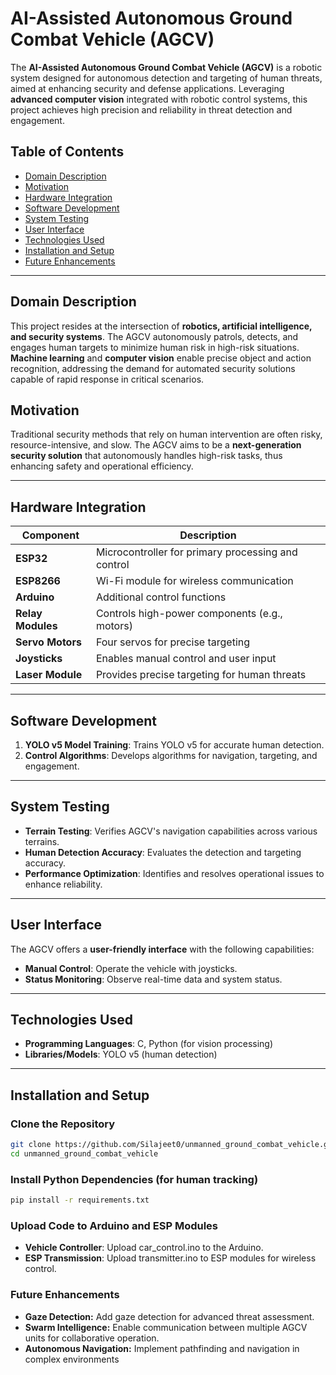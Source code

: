 # AI-Assisted Autonomous Ground Combat Vehicle (AGCV)

The **AI-Assisted Autonomous Ground Combat Vehicle (AGCV)** is a robotic system designed for autonomous detection and targeting of human threats, aimed at enhancing security and defense applications. Leveraging **advanced computer vision** integrated with robotic control systems, this project achieves high precision and reliability in threat detection and engagement.

## Table of Contents
- [Domain Description](#domain-description)
- [Motivation](#motivation)
- [Hardware Integration](#hardware-integration)
- [Software Development](#software-development)
- [System Testing](#system-testing)
- [User Interface](#user-interface)
- [Technologies Used](#technologies-used)
- [Installation and Setup](#installation-and-setup)
- [Future Enhancements](#future-enhancements)

---

## Domain Description

This project resides at the intersection of **robotics, artificial intelligence, and security systems**. The AGCV autonomously patrols, detects, and engages human targets to minimize human risk in high-risk situations. **Machine learning** and **computer vision** enable precise object and action recognition, addressing the demand for automated security solutions capable of rapid response in critical scenarios.

## Motivation

Traditional security methods that rely on human intervention are often risky, resource-intensive, and slow. The AGCV aims to be a **next-generation security solution** that autonomously handles high-risk tasks, thus enhancing safety and operational efficiency.

---

## Hardware Integration

| Component           | Description                                  |
|---------------------|----------------------------------------------|
| **ESP32**           | Microcontroller for primary processing and control |
| **ESP8266**         | Wi-Fi module for wireless communication       |
| **Arduino**         | Additional control functions                  |
| **Relay Modules**   | Controls high-power components (e.g., motors) |
| **Servo Motors**    | Four servos for precise targeting            |
| **Joysticks**       | Enables manual control and user input        |
| **Laser Module**    | Provides precise targeting for human threats |

---

## Software Development

1. **YOLO v5 Model Training**: Trains YOLO v5 for accurate human detection.
2. **Control Algorithms**: Develops algorithms for navigation, targeting, and engagement.

---

## System Testing

- **Terrain Testing**: Verifies AGCV's navigation capabilities across various terrains.
- **Human Detection Accuracy**: Evaluates the detection and targeting accuracy.
- **Performance Optimization**: Identifies and resolves operational issues to enhance reliability.

---

## User Interface

The AGCV offers a **user-friendly interface** with the following capabilities:

- **Manual Control**: Operate the vehicle with joysticks.
- **Status Monitoring**: Observe real-time data and system status.

---

## Technologies Used

- **Programming Languages**: C, Python (for vision processing)
- **Libraries/Models**: YOLO v5 (human detection)

---

## Installation and Setup

### Clone the Repository

```bash
git clone https://github.com/Silajeet0/unmanned_ground_combat_vehicle.git
cd unmanned_ground_combat_vehicle
```

### Install Python Dependencies (for human tracking)

```bash
pip install -r requirements.txt
```

### Upload Code to Arduino and ESP Modules
- **Vehicle Controller**: Upload car_control.ino to the Arduino.
- **ESP Transmission**: Upload transmitter.ino to ESP modules for wireless control.

### Future Enhancements
- **Gaze Detection:** Add gaze detection for advanced threat assessment.
- **Swarm Intelligence:** Enable communication between multiple AGCV units for collaborative operation.
- **Autonomous Navigation:** Implement pathfinding and navigation in complex environments
